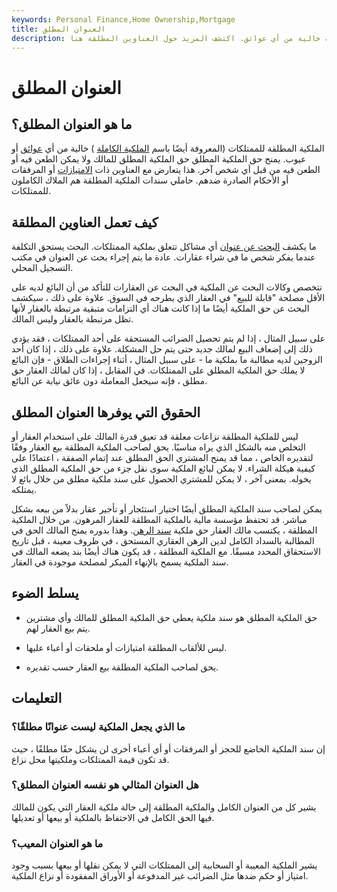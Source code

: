 ```yaml
---
keywords: Personal Finance,Home Ownership,Mortgage
title: العنوان المطلق
description: الملكية المطلقة هي حق ملكية خالية من أي عوائق. اكتشف المزيد حول العناوين المطلقة هنا.
---
```


# العنوان المطلق
## ما هو العنوان المطلق؟

الملكية المطلقة للممتلكات (المعروفة أيضًا باسم [الملكية الكاملة](/perfect-title) ) خالية من أي [عوائق](/encumbrance) أو عيوب. يمنح حق الملكية المطلق حق الملكية المطلق للمالك ولا يمكن الطعن فيه أو الطعن فيه من قبل أي شخص آخر. هذا يتعارض مع العناوين ذات [الامتيازات](/lien) أو المرفقات أو الأحكام الصادرة ضدهم. حاملي سندات الملكية المطلقة هم الملاك الكاملون للممتلكات.

## كيف تعمل العناوين المطلقة

ما يكشف [البحث عن عنوان](/titlesearch) أي مشاكل تتعلق بملكية الممتلكات. البحث يستحق التكلفة عندما يفكر شخص ما في شراء عقارات. عادة ما يتم إجراء بحث عن العنوان في مكتب التسجيل المحلي.

تتخصص وكالات البحث عن الملكية في البحث عن العقارات للتأكد من أن البائع لديه على الأقل مصلحة "قابلة للبيع" في العقار الذي يطرحه في السوق. علاوة على ذلك ، سيكشف البحث عن حق الملكية أيضًا ما إذا كانت هناك أي التزامات متبقية مرتبطة بالعقار لأنها تظل مرتبطة بالعقار وليس المالك.

على سبيل المثال ، إذا لم يتم تحصيل الضرائب المستحقة على أحد الممتلكات ، فقد يؤدي ذلك إلى إضعاف البيع لمالك جديد حتى يتم حل المشكلة. علاوة على ذلك ، إذا كان أحد الزوجين لديه مطالبة ما بملكية ما - على سبيل المثال ، أثناء إجراءات الطلاق - فإن البائع لا يملك حق الملكية المطلق على الممتلكات. في المقابل ، إذا كان لمالك العقار حق مطلق ، فإنه سيجعل المعاملة دون عائق نيابة عن البائع.

## الحقوق التي يوفرها العنوان المطلق

ليس للملكية المطلقة نزاعات معلقة قد تعيق قدرة المالك على استخدام العقار أو التخلص منه بالشكل الذي يراه مناسبًا. يحق لصاحب الملكية المطلقة بيع العقار وفقًا لتقديره الخاص ، مما قد يمنح المشتري الحق المطلق عند إتمام الصفقة ، اعتمادًا على كيفية هيكلة الشراء. لا يمكن لبائع الملكية سوى نقل جزء من حق الملكية المطلق الذي يخوله. بمعنى آخر ، لا يمكن للمشتري الحصول على سند ملكية مطلق من خلال بائع لا يمتلكه.

يمكن لصاحب سند الملكية المطلق أيضًا اختيار استئجار أو تأجير عقار بدلاً من بيعه بشكل مباشر. قد تحتفظ مؤسسة مالية بالملكية المطلقة للعقار المرهون. من خلال الملكية المطلقة ، يكتسب مالك العقار حق ملكية [سند الرهن](/deed). وهذا بدوره يمنح المالك الحق في المطالبة بالسداد الكامل لدين الرهن العقاري المستحق ، في ظروف معينة ، قبل تاريخ الاستحقاق المحدد مسبقًا. مع الملكية المطلقة ، قد يكون هناك أيضًا بند يضعه المالك في سند الملكية يسمح بالإنهاء المبكر لمصلحة موجودة في العقار.

## يسلط الضوء

- حق الملكية المطلق هو سند ملكية يعطي حق الملكية المطلق للمالك وأي مشترين يتم بيع العقار لهم.

- ليس للألقاب المطلقة امتيازات أو ملحقات أو أعباء عليها.

- يحق لصاحب الملكية المطلقة بيع العقار حسب تقديره.

## التعليمات

### ما الذي يجعل الملكية ليست عنوانًا مطلقًا؟

إن سند الملكية الخاضع للحجز أو المرفقات أو أي أعباء أخرى لن يشكل حقًا مطلقًا ، حيث قد تكون قيمة الممتلكات وملكيتها محل نزاع.

### هل العنوان المثالي هو نفسه العنوان المطلق؟

يشير كل من العنوان الكامل والملكية المطلقة إلى حالة ملكية العقار التي يكون للمالك فيها الحق الكامل في الاحتفاظ بالملكية أو بيعها أو تعديلها.

### ما هو العنوان المعيب؟

يشير الملكية المعيبة أو السحابية إلى الممتلكات التي لا يمكن نقلها أو بيعها بسبب وجود امتياز أو حكم ضدها مثل الضرائب غير المدفوعة أو الأوراق المفقودة أو نزاع الملكية.


